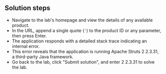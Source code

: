 ## Solution steps

- Navigate to the lab's homepage and view the details of any available product.
- In the URL, append a single quote (`'`) to the product ID or any parameter, then press Enter.
- The application responds with a detailed stack trace indicating an internal error.
- This error reveals that the application is running Apache Struts 2 2.3.31, a third-party Java framework.
- Go back to the lab, click "Submit solution", and enter 2 2.3.31 to solve the lab.
